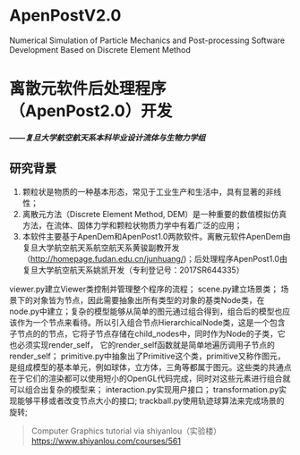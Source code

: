 # ApenPostV2.0
Numerical Simulation of Particle Mechanics and Post-processing Software Development Based on Discrete Element Method

# 离散元软件后处理程序 （ApenPost2.0）开发
***——复旦大学航空航天系本科毕业设计流体与生物力学组***
## 研究背景
1. 颗粒状是物质的一种基本形态，常见于工业生产和生活中，具有显著的非线性；
2. 离散元方法（Discrete Element Method, DEM）是一种重要的数值模拟仿真方法，在流体、固体力学和颗粒状物质力学中有着广泛的应用；
3. 本软件主要基于ApenDem和ApenPost1.0两款软件。离散元软件ApenDem由复旦大学航空航天系航空航天系黄骏副教开发（http://homepage.fudan.edu.cn/junhuang/)；后处理程序ApenPost1.0由复旦大学航空航天系姚凯开发（专利登记号：2017SR644335）

viewer.py建立Viewer类控制并管理整个程序的流程；
scene.py建立场景类；
场景下的对象皆为节点，因此需要抽象出所有类型的对象的基类Node类，在node.py中建立；复杂的模型能够从简单的图元通过组合得到，组合后的模型也应该作为一个节点来看待。所以引入组合节点HierarchicalNode类，这是一个包含子节点的的节点，它将子节点存储在child_nodes中，同时作为Node的子类，它也必须实现render_self， 它的render_self函数就是简单地遍历调用子节点的render_self；
primitive.py中抽象出了Primitive这个类，primitive又称作图元，是组成模型的基本单元，例如球体，立方体，三角等都属于图元。这些类的共通点在于它们的渲染都可以使用短小的OpenGL代码完成，同时对这些元素进行组合就可以组合出复杂的模型来；
interaction.py实现用户接口；
transformation.py实现能够平移或者改变节点大小的接口;
trackball.py使用轨迹球算法来完成场景的旋转;

>Computer Graphics tutorial via shiyanlou（实验楼） https://www.shiyanlou.com/courses/561
